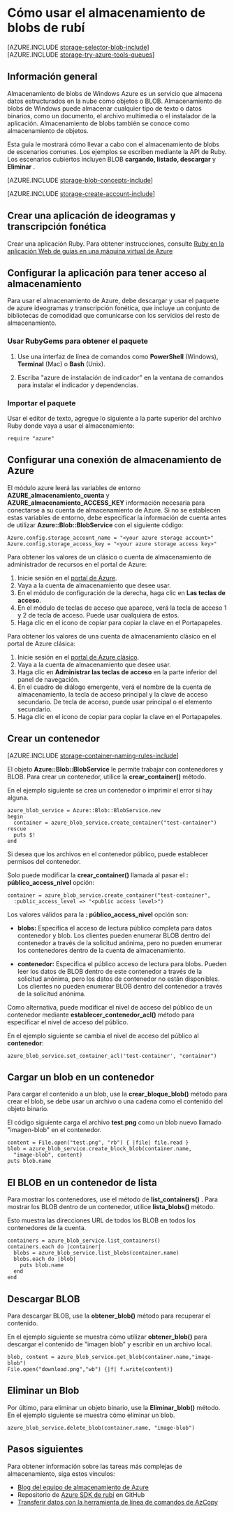 <properties
    pageTitle="Cómo usar el almacenamiento de blobs (almacenamiento de objetos) de rubí | Microsoft Azure"
    description="Almacenar datos estructurados en la nube con el almacenamiento de blobs de Windows Azure (almacenamiento de objetos)."
    services="storage"
    documentationCenter="ruby"
    authors="tamram"
    manager="carmonm"
    editor="tysonn"/>

<tags
    ms.service="storage"
    ms.workload="storage"
    ms.tgt_pltfrm="na"
    ms.devlang="ruby"
    ms.topic="article"
    ms.date="08/11/2016"
    ms.author="tamram"/>


# <a name="how-to-use-blob-storage-from-ruby"></a>Cómo usar el almacenamiento de blobs de rubí

[AZURE.INCLUDE [storage-selector-blob-include](../../includes/storage-selector-blob-include.md)]
<br/>
[AZURE.INCLUDE [storage-try-azure-tools-queues](../../includes/storage-try-azure-tools-blobs.md)]

## <a name="overview"></a>Información general

Almacenamiento de blobs de Windows Azure es un servicio que almacena datos estructurados en la nube como objetos o BLOB. Almacenamiento de blobs de Windows puede almacenar cualquier tipo de texto o datos binarios, como un documento, el archivo multimedia o el instalador de la aplicación. Almacenamiento de blobs también se conoce como almacenamiento de objetos.

Esta guía le mostrará cómo llevar a cabo con el almacenamiento de blobs de escenarios comunes. Los ejemplos se escriben mediante la API de Ruby. Los escenarios cubiertos incluyen BLOB **cargando, listado, descargar** y **Eliminar** .

[AZURE.INCLUDE [storage-blob-concepts-include](../../includes/storage-blob-concepts-include.md)]

[AZURE.INCLUDE [storage-create-account-include](../../includes/storage-create-account-include.md)]

## <a name="create-a-ruby-application"></a>Crear una aplicación de ideogramas y transcripción fonética

Crear una aplicación Ruby. Para obtener instrucciones, consulte [Ruby en la aplicación Web de guías en una máquina virtual de Azure](../virtual-machines/linux/classic/virtual-machines-linux-classic-ruby-rails-web-app.md)

## <a name="configure-your-application-to-access-storage"></a>Configurar la aplicación para tener acceso al almacenamiento

Para usar el almacenamiento de Azure, debe descargar y usar el paquete de azure ideogramas y transcripción fonética, que incluye un conjunto de bibliotecas de comodidad que comunicarse con los servicios del resto de almacenamiento.

### <a name="use-rubygems-to-obtain-the-package"></a>Usar RubyGems para obtener el paquete

1. Use una interfaz de línea de comandos como **PowerShell** (Windows), **Terminal** (Mac) o **Bash** (Unix).

2. Escriba "azure de instalación de indicador" en la ventana de comandos para instalar el indicador y dependencias.

### <a name="import-the-package"></a>Importar el paquete

Usar el editor de texto, agregue lo siguiente a la parte superior del archivo Ruby donde vaya a usar el almacenamiento:

    require "azure"

## <a name="setup-an-azure-storage-connection"></a>Configurar una conexión de almacenamiento de Azure

El módulo azure leerá las variables de entorno **AZURE\_almacenamiento\_cuenta** y **AZURE\_almacenamiento\_ACCESS_KEY** información necesaria para conectarse a su cuenta de almacenamiento de Azure. Si no se establecen estas variables de entorno, debe especificar la información de cuenta antes de utilizar **Azure::Blob::BlobService** con el siguiente código:

    Azure.config.storage_account_name = "<your azure storage account>"
    Azure.config.storage_access_key = "<your azure storage access key>"


Para obtener los valores de un clásico o cuenta de almacenamiento de administrador de recursos en el portal de Azure:

1. Inicie sesión en el [portal de Azure](https://portal.azure.com).
2. Vaya a la cuenta de almacenamiento que desee usar.
3. En el módulo de configuración de la derecha, haga clic en **Las teclas de acceso**.
4. En el módulo de teclas de acceso que aparece, verá la tecla de acceso 1 y 2 de tecla de acceso. Puede usar cualquiera de estos. 
5. Haga clic en el icono de copiar para copiar la clave en el Portapapeles. 

Para obtener los valores de una cuenta de almacenamiento clásico en el portal de Azure clásica:

1. Inicie sesión en el [portal de Azure clásico](https://manage.windowsazure.com).
2. Vaya a la cuenta de almacenamiento que desee usar.
3. Haga clic en **Administrar las teclas de acceso** en la parte inferior del panel de navegación.
4. En el cuadro de diálogo emergente, verá el nombre de la cuenta de almacenamiento, la tecla de acceso principal y la clave de acceso secundario. De tecla de acceso, puede usar principal o el elemento secundario. 
5. Haga clic en el icono de copiar para copiar la clave en el Portapapeles.

## <a name="create-a-container"></a>Crear un contenedor

[AZURE.INCLUDE [storage-container-naming-rules-include](../../includes/storage-container-naming-rules-include.md)]

El objeto **Azure::Blob::BlobService** le permite trabajar con contenedores y BLOB. Para crear un contenedor, utilice la **crear\_container()** método.

En el ejemplo siguiente se crea un contenedor o imprimir el error si hay alguna.

    azure_blob_service = Azure::Blob::BlobService.new
    begin
      container = azure_blob_service.create_container("test-container")
    rescue
      puts $!
    end

Si desea que los archivos en el contenedor público, puede establecer permisos del contenedor.

Solo puede modificar la <strong>crear\_container()</strong> llamada al pasar el **: público\_access\_nivel** opción:

    container = azure_blob_service.create_container("test-container",
      :public_access_level => "<public access level>")


Los valores válidos para la **: público\_access\_nivel** opción son:

* **blobs:** Especifica el acceso de lectura público completa para datos contenedor y blob. Los clientes pueden enumerar BLOB dentro del contenedor a través de la solicitud anónima, pero no pueden enumerar los contenedores dentro de la cuenta de almacenamiento.

* **contenedor:** Especifica el público acceso de lectura para blobs. Pueden leer los datos de BLOB dentro de este contenedor a través de la solicitud anónima, pero los datos de contenedor no están disponibles. Los clientes no pueden enumerar BLOB dentro del contenedor a través de la solicitud anónima.

Como alternativa, puede modificar el nivel de acceso del público de un contenedor mediante **establecer\_contenedor\_acl()** método para especificar el nivel de acceso del público.

En el ejemplo siguiente se cambia el nivel de acceso del público al **contenedor**:

    azure_blob_service.set_container_acl('test-container', "container")

## <a name="upload-a-blob-into-a-container"></a>Cargar un blob en un contenedor

Para cargar el contenido a un blob, use la **crear\_bloque\_blob()** método para crear el blob, se debe usar un archivo o una cadena como el contenido del objeto binario.

El código siguiente carga el archivo **test.png** como un blob nuevo llamado "imagen-blob" en el contenedor.

    content = File.open("test.png", "rb") { |file| file.read }
    blob = azure_blob_service.create_block_blob(container.name,
      "image-blob", content)
    puts blob.name

## <a name="list-the-blobs-in-a-container"></a>El BLOB en un contenedor de lista

Para mostrar los contenedores, use el método de **list_containers()** .
Para mostrar los BLOB dentro de un contenedor, utilice **lista\_blobs()** método.

Esto muestra las direcciones URL de todos los BLOB en todos los contenedores de la cuenta.

    containers = azure_blob_service.list_containers()
    containers.each do |container|
      blobs = azure_blob_service.list_blobs(container.name)
      blobs.each do |blob|
        puts blob.name
      end
    end

## <a name="download-blobs"></a>Descargar BLOB

Para descargar BLOB, use la **obtener\_blob()** método para recuperar el contenido.

En el ejemplo siguiente se muestra cómo utilizar **obtener\_blob()** para descargar el contenido de "imagen blob" y escribir en un archivo local.

    blob, content = azure_blob_service.get_blob(container.name,"image-blob")
    File.open("download.png","wb") {|f| f.write(content)}

## <a name="delete-a-blob"></a>Eliminar un Blob
Por último, para eliminar un objeto binario, use la **Eliminar\_blob()** método. En el ejemplo siguiente se muestra cómo eliminar un blob.

    azure_blob_service.delete_blob(container.name, "image-blob")

## <a name="next-steps"></a>Pasos siguientes

Para obtener información sobre las tareas más complejas de almacenamiento, siga estos vínculos:

- [Blog del equipo de almacenamiento de Azure](http://blogs.msdn.com/b/windowsazurestorage/)
- Repositorio de [Azure SDK de rubí](https://github.com/WindowsAzure/azure-sdk-for-ruby) en GitHub
- [Transferir datos con la herramienta de línea de comandos de AzCopy](storage-use-azcopy.md)
